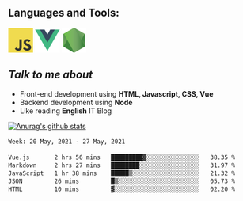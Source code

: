 ## **Languages and Tools:**      
<code><img height="50" src="https://raw.githubusercontent.com/github/explore/80688e429a7d4ef2fca1e82350fe8e3517d3494d/topics/javascript/javascript.png"></code>
<code><img height="50"  src="https://raw.githubusercontent.com/github/explore/80688e429a7d4ef2fca1e82350fe8e3517d3494d/topics/vue/vue.png"></code>
<code><img height="50"  src="https://raw.githubusercontent.com/github/explore/80688e429a7d4ef2fca1e82350fe8e3517d3494d/topics/nodejs/nodejs.png"></code>

## *Talk to me about*
- Front-end development using **HTML, Javascript, CSS, Vue**
- Backend development using **Node**
- Like reading **English** IT Blog    

[![Anurag's github stats](https://github-readme-stats.vercel.app/api?username=qdi5)](https://github.com/anuraghazra/github-readme-stats)    

<!--START_SECTION:waka-->
```text
Week: 20 May, 2021 - 27 May, 2021

Vue.js       2 hrs 56 mins   █████████▓░░░░░░░░░░░░░░░   38.35 % 
Markdown     2 hrs 27 mins   ████████░░░░░░░░░░░░░░░░░   31.97 % 
JavaScript   1 hr 38 mins    █████▒░░░░░░░░░░░░░░░░░░░   21.32 % 
JSON         26 mins         █▒░░░░░░░░░░░░░░░░░░░░░░░   05.73 % 
HTML         10 mins         ▓░░░░░░░░░░░░░░░░░░░░░░░░   02.20 % 
```
<!--END_SECTION:waka-->
